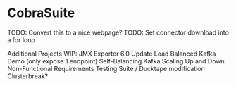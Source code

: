 # CobraSuite
TODO: Convert this to a nice webpage?
TODO: Set connector download into a for loop

Additional Projects WIP:
JMX Exporter 6.0 Update
Load Balanced Kafka Demo (only expose 1 endpoint)
Self-Balancing Kafka Scaling Up and Down
Non-Functional Requirements Testing Suite / Ducktape modification
Clusterbreak?
